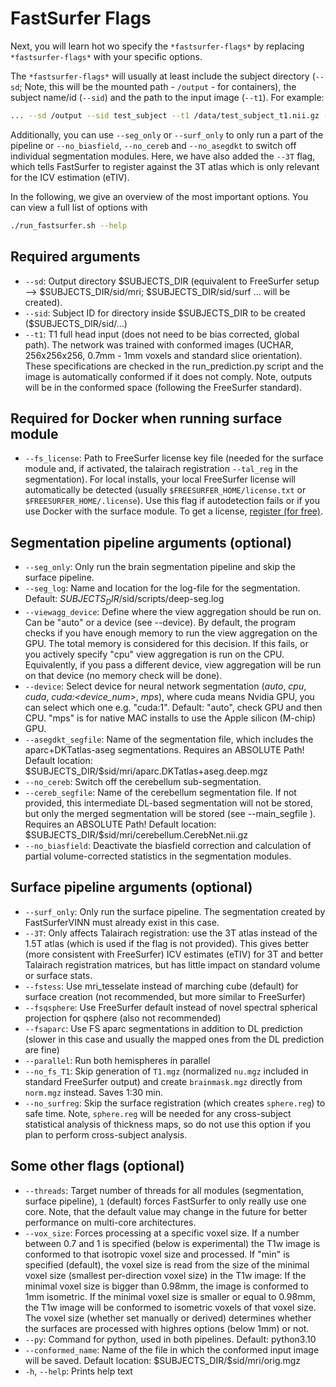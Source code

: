 # FastSurfer Flags
Next, you will learn hot wo specify the `*fastsurfer-flags*` by replacing `*fastsurfer-flags*` with your specific options.

The `*fastsurfer-flags*` will usually at least include the subject directory (`--sd`; Note, this will be the mounted path - `/output` - for containers), the subject name/id (`--sid`) and the path to the input image (`--t1`). For example:

```bash
... --sd /output --sid test_subject --t1 /data/test_subject_t1.nii.gz --3T
```
Additionally, you can use `--seg_only` or `--surf_only` to only run a part of the pipeline or `--no_biasfield`, `--no_cereb` and `--no_asegdkt` to switch off individual segmentation modules.
Here, we have also added the `--3T` flag, which tells FastSurfer to register against the 3T atlas which is only relevant for the ICV estimation (eTIV).

In the following, we give an overview of the most important options. You can view a full list of options with 

```bash
./run_fastsurfer.sh --help
```

## Required arguments
* `--sd`: Output directory \$SUBJECTS_DIR (equivalent to FreeSurfer setup --> $SUBJECTS_DIR/sid/mri; $SUBJECTS_DIR/sid/surf ... will be created).
* `--sid`: Subject ID for directory inside \$SUBJECTS_DIR to be created ($SUBJECTS_DIR/sid/...)
* `--t1`: T1 full head input (does not need to be bias corrected, global path). The network was trained with conformed images (UCHAR, 256x256x256, 0.7mm - 1mm voxels and standard slice orientation). These specifications are checked in the run_prediction.py script and the image is automatically conformed if it does not comply. Note, outputs will be in the conformed space (following the FreeSurfer standard).

## Required for Docker when running surface module
* `--fs_license`: Path to FreeSurfer license key file (needed for the surface module and, if activated, the talairach registration `--tal_reg` in the segmentation). For local installs, your local FreeSurfer license will automatically be detected (usually `$FREESURFER_HOME/license.txt` or `$FREESURFER_HOME/.license`). Use this flag if autodetection fails or if you use Docker with the surface module. To get a license, [register (for free)](https://surfer.nmr.mgh.harvard.edu/registration.html).

## Segmentation pipeline arguments (optional)
* `--seg_only`: Only run the brain segmentation pipeline and skip the surface pipeline.
* `--seg_log`: Name and location for the log-file for the segmentation. Default: $SUBJECTS_DIR/$sid/scripts/deep-seg.log
* `--viewagg_device`: Define where the view aggregation should be run on. Can be "auto" or a device (see --device). By default, the program checks if you have enough memory to run the view aggregation on the GPU. The total memory is considered for this decision. If this fails, or you actively specify "cpu" view aggregation is run on the CPU. Equivalently, if you pass a different device, view aggregation will be run on that device (no memory check will be done).
* `--device`: Select device for neural network segmentation (_auto_, _cpu_, _cuda_, _cuda:<device_num>_, _mps_), where cuda means Nvidia GPU, you can select which one e.g. "cuda:1". Default: "auto", check GPU and then CPU. "mps" is for native MAC installs to use the Apple silicon (M-chip) GPU. 
* `--asegdkt_segfile`: Name of the segmentation file, which includes the aparc+DKTatlas-aseg segmentations. Requires an ABSOLUTE Path! Default location: \$SUBJECTS_DIR/\$sid/mri/aparc.DKTatlas+aseg.deep.mgz
* `--no_cereb`: Switch off the cerebellum sub-segmentation.
* `--cereb_segfile`: Name of the cerebellum segmentation file. If not provided, this intermediate DL-based segmentation will not be stored, but only the merged segmentation will be stored (see --main_segfile <filename>). Requires an ABSOLUTE Path! Default location: \$SUBJECTS_DIR/\$sid/mri/cerebellum.CerebNet.nii.gz
* `--no_biasfield`: Deactivate the biasfield correction and calculation of partial volume-corrected statistics in the segmentation modules.

## Surface pipeline arguments (optional)
* `--surf_only`: Only run the surface pipeline. The segmentation created by FastSurferVINN must already exist in this case.
* `--3T`: Only affects Talairach registration: use the 3T atlas instead of the 1.5T atlas (which is used if the flag is not provided). This gives better (more consistent with FreeSurfer) ICV estimates (eTIV) for 3T and better Talairach registration matrices, but has little impact on standard volume or surface stats.
* `--fstess`: Use mri_tesselate instead of marching cube (default) for surface creation (not recommended, but more similar to FreeSurfer)
* `--fsqsphere`: Use FreeSurfer default instead of novel spectral spherical projection for qsphere (also not recommended)
* `--fsaparc`: Use FS aparc segmentations in addition to DL prediction (slower in this case and usually the mapped ones from the DL prediction are fine)
* `--parallel`: Run both hemispheres in parallel
* `--no_fs_T1`: Skip generation of `T1.mgz` (normalized `nu.mgz` included in standard FreeSurfer output) and create `brainmask.mgz` directly from `norm.mgz` instead. Saves 1:30 min.
* `--no_surfreg`: Skip the surface registration (which creates `sphere.reg`) to safe time. Note, `sphere.reg` will be needed for any cross-subject statistical analysis of thickness maps, so do not use this option if you plan to perform cross-subject analysis. 

## Some other flags (optional)
* `--threads`: Target number of threads for all modules (segmentation, surface pipeline), `1` (default) forces FastSurfer to only really use one core. Note, that the default value may change in the future for better performance on multi-core architectures.
* `--vox_size`: Forces processing at a specific voxel size. If a number between 0.7 and 1 is specified (below is experimental) the T1w image is conformed to that isotropic voxel size and processed. 
  If "min" is specified (default), the voxel size is read from the size of the minimal voxel size (smallest per-direction voxel size) in the T1w image:
  If the minimal voxel size is bigger than 0.98mm, the image is conformed to 1mm isometric.
  If the minimal voxel size is smaller or equal to 0.98mm, the T1w image will be conformed to isometric voxels of that voxel size.
  The voxel size (whether set manually or derived) determines whether the surfaces are processed with highres options (below 1mm) or not.
* `--py`: Command for python, used in both pipelines. Default: python3.10
* `--conformed_name`: Name of the file in which the conformed input image will be saved. Default location: \$SUBJECTS_DIR/\$sid/mri/orig.mgz
* `-h`, `--help`: Prints help text
